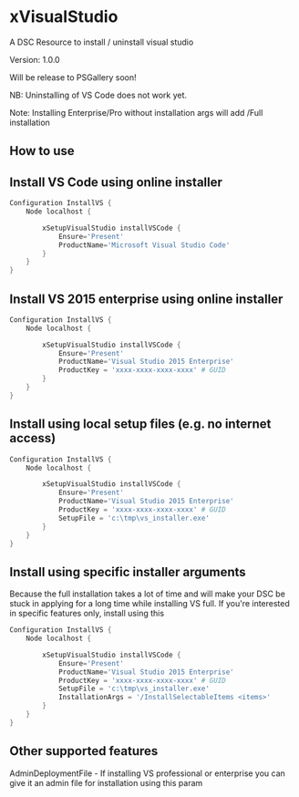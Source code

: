 # xVisualStudio 
A DSC Resource to install / uninstall visual studio

Version: 1.0.0

Will be release to PSGallery soon!

NB: Uninstalling of VS Code does not work yet.

Note: Installing Enterprise/Pro without installation args will add /Full installation



## How to use

## Install VS Code using online installer

```powershell
Configuration InstallVS {
    Node localhost {

        xSetupVisualStudio installVSCode {
            Ensure='Present'
            ProductName='Microsoft Visual Studio Code'
        }
    }
}
```


## Install VS 2015 enterprise using online installer
```powershell
Configuration InstallVS {
    Node localhost {

        xSetupVisualStudio installVSCode {
            Ensure='Present'
            ProductName='Visual Studio 2015 Enterprise'
            ProductKey = 'xxxx-xxxx-xxxx-xxxx' # GUID
        }
    }
}
```

## Install using local setup files (e.g. no internet access)

```powershell 
Configuration InstallVS {
    Node localhost {

        xSetupVisualStudio installVSCode {
            Ensure='Present'
            ProductName='Visual Studio 2015 Enterprise'
            ProductKey = 'xxxx-xxxx-xxxx-xxxx' # GUID
            SetupFile = 'c:\tmp\vs_installer.exe'
        }
    }
}
``` 


## Install using specific installer arguments
Because the full installation takes a lot of time and will make your DSC be stuck in applying for a long time while installing VS full. 
If you're interested in specific features only, install using this

```powershell 
Configuration InstallVS {
    Node localhost {

        xSetupVisualStudio installVSCode {
            Ensure='Present'
            ProductName='Visual Studio 2015 Enterprise'
            ProductKey = 'xxxx-xxxx-xxxx-xxxx' # GUID
            SetupFile = 'c:\tmp\vs_installer.exe'
            InstallationArgs = '/InstallSelectableItems <items>'
        }
    }
}
``` 

## Other supported features

AdminDeploymentFile - If installing VS professional or enterprise you can give it an admin file for installation using this param
